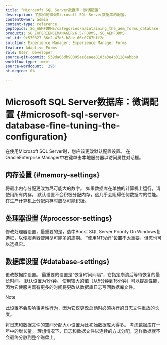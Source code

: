 ```yaml
---
title: “Microsoft SQL Server数据库：微调配置”
description: 了解如何微调Microsoft SQL Server数据库的配置。
contentOwner: admin
content-type: reference
geptopics: SG_AEMFORMS/categories/maintaining_the_aem_forms_database
products: SG_EXPERIENCEMANAGER/6.5/FORMS, SG_AEMFORMS
exl-id: 9c570827-86e2-47d5-b8ae-66c0767bff2e
solution: Experience Manager, Experience Manager Forms
feature: Adaptive Forms
role: User, Developer
source-git-commit: 539da06db98395ae6eaee8103a3e4b31204abbb8
workflow-type: tm+mt
source-wordcount: '295'
ht-degree: 0%

---
```


# Microsoft SQL Server数据库：微调配置 {#microsoft-sql-server-database-fine-tuning-the-configuration}

在使用Microsoft SQL Server时，您应该更改默认配置设置。 在OracleEnterprise Manager中右键单击本地服务器以访问属性对话框。

## 内存设置 {#memory-settings}

将最小内存分配更改为尽可能大的数字。 如果数据库在单独的计算机上运行，请使用所有内存。 默认设置不会积极分配内存，这几乎会阻碍任何数据库的性能。 在生产计算机上分配内存时应尽可能积极。

## 处理器设置 {#processor-settings}

修改处理器设置，最重要的是，选中Boost SQL Server Priority On Windows复选框，以便服务器使用尽可能多的周期。 “使用NT光纤”设置不太重要，但您也可以选择它。

## 数据库设置 {#database-settings}

更改数据库设置。 最重要的设置是“恢复时间间隔”，它指定崩溃后等待恢复的最长时间。 默认设置为1分钟。 使用较大的值（从5分钟到15分钟）可以提高性能，因为它使服务器有更多的时间将更改从数据库日志写回数据库文件。

>[!NOTE]
>
>此设置不会影响事务性行为，因为它仅更改启动时必须执行的日志文件重放的长度。

将日志和数据文件的空间分配大小设置为比初始数据库大得多。 考虑数据库在一年中的增长量。 理想情况下，日志和数据文件以连续的方式分配，这样数据就不会最终分散到整个磁盘上。
